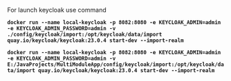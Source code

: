 For launch keycloak use command

**`
docker run --name local-keycloak -p 8082:8080 -e KEYCLOAK_ADMIN=admin -e KEYCLOAK_ADMIN_PASSWORD=admin -v ./config/keycloak/import:/opt/keycloak/data/import quay.io/keycloak/keycloak:23.0.4 start-dev --import-realm
`**


**`
docker run --name local-keycloak -p 8082:8080 -e KEYCLOAK_ADMIN=admin -e KEYCLOAK_ADMIN_PASSWORD=admin -v E:/JavaProjects/MultiModuleApp/config/keycloak/import:/opt/keycloak/data/import quay.io/keycloak/keycloak:23.0.4 start-dev --import-realm
`**
